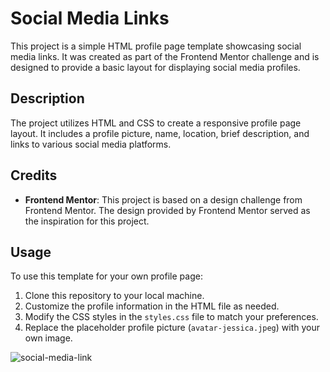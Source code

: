 # Social Media Links

This project is a simple HTML profile page template showcasing social media links. It was created as part of the Frontend Mentor challenge and is designed to provide a basic layout for displaying social media profiles.

## Description

The project utilizes HTML and CSS to create a responsive profile page layout. It includes a profile picture, name, location, brief description, and links to various social media platforms.

## Credits

- **Frontend Mentor**: This project is based on a design challenge from Frontend Mentor. The design provided by Frontend Mentor served as the inspiration for this project.

## Usage

To use this template for your own profile page:

1. Clone this repository to your local machine.
2. Customize the profile information in the HTML file as needed.
3. Modify the CSS styles in the `styles.css` file to match your preferences.
4. Replace the placeholder profile picture (`avatar-jessica.jpeg`) with your own image.




![social-media-link](https://github.com/ozasakshi5/Social-Link-Profile/assets/123992995/ac780f40-4885-4466-b2d0-9a5e9df5327a)
